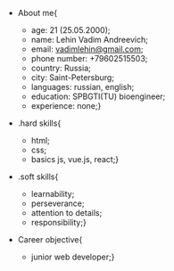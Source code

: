 -  About me{
    - age: 21 (25.05.2000);
    - name: Lehin Vadim Andreevich;
    - email: vadimlehin@gmail.com;
    - phone number: +79602515503;
    - country: Russia;
    - city: Saint-Petersburg;
    - languages: russian, english;
    - education: SPBGTI(TU) bioengineer;
    - experience: none;}
 - .hard skills{
    - html;
    - css;
    - basics js, vue.js, react;}

- .soft skills{
  - learnability;
  - perseverance;
  - attention to details;
  - responsibility;}
- Career objective{
  - junior web developer;}

  
  
